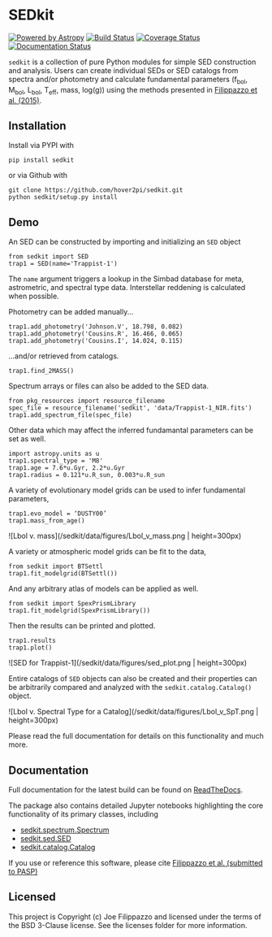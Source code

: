 # SEDkit

[![Powered by Astropy](http://img.shields.io/badge/powered%20by-AstroPy-orange.svg?style=flat)](http://www.astropy.org)
[![Build Status](https://travis-ci.org/hover2pi/sedkit.svg?branch=master)](https://travis-ci.org/hover2pi/sedkit)
[![Coverage Status](https://coveralls.io/repos/github/hover2pi/sedkit/badge.svg?branch=master&service=github)](https://coveralls.io/github/hover2pi/sedkit?branch=master)
[![Documentation Status](https://readthedocs.org/projects/sedkit/badge/?version=latest)](https://sedkit.readthedocs.io/en/latest/?badge=latest)

`sedkit` is a collection of pure Python modules for simple SED construction and analysis. Users can create individual SEDs or SED catalogs from spectra and/or photometry and calculate fundamental parameters (f<sub>bol</sub>, M<sub>bol</sub>, L<sub>bol</sub>, T<sub>eff</sub>, mass, log(g)) using the methods presented in [Filippazzo et al. (2015)](http://adsabs.harvard.edu/abs/2015ApJ...810..158F).

## Installation

Install via PYPI with

```
pip install sedkit
```

or via Github with

```
git clone https://github.com/hover2pi/sedkit.git
python sedkit/setup.py install
```

## Demo

An SED can be constructed by importing and initializing an `SED` object

```
from sedkit import SED
trap1 = SED(name='Trappist-1')
```

The `name` argument triggers a lookup in the Simbad database for meta, astrometric, and spectral type data. Interstellar reddening is calculated when possible.

Photometry can be added manually...

```
trap1.add_photometry('Johnson.V', 18.798, 0.082)
trap1.add_photometry('Cousins.R', 16.466, 0.065)
trap1.add_photometry('Cousins.I', 14.024, 0.115)
```

...and/or retrieved from catalogs.

```
trap1.find_2MASS()
```

Spectrum arrays or files can also be added to the SED data.

```
from pkg_resources import resource_filename
spec_file = resource_filename('sedkit', 'data/Trappist-1_NIR.fits')
trap1.add_spectrum_file(spec_file)
```

Other data which may affect the inferred fundamantal parameters can be set as well.

```
import astropy.units as u
trap1.spectral_type = 'M8'
trap1.age = 7.6*u.Gyr, 2.2*u.Gyr
trap1.radius = 0.121*u.R_sun, 0.003*u.R_sun
```

A variety of evolutionary model grids can be used to infer fundamental parameters,

```
trap1.evo_model = ‘DUSTY00’
trap1.mass_from_age()
```
![Lbol v. mass](/sedkit/data/figures/Lbol_v_mass.png | height=300px)

A variety or atmospheric model grids can be fit to the data,

```
from sedkit import BTSettl
trap1.fit_modelgrid(BTSettl())
```

And any arbitrary atlas of models can be applied as well.

``` =
from sedkit import SpexPrismLibrary
trap1.fit_modelgrid(SpexPrismLibrary())
```

Then the results can be printed and plotted.

```
trap1.results
trap1.plot()
```

![SED for Trappist-1](/sedkit/data/figures/sed_plot.png | height=300px)

Entire catalogs of `SED` objects can also be created and their properties can be arbitrarily compared and analyzed with the `sedkit.catalog.Catalog()` object.

![Lbol v. Spectral Type for a Catalog](/sedkit/data/figures/Lbol_v_SpT.png | height=300px)

Please read the full documentation for details on this functionality and much more.

## Documentation

Full documentation for the latest build can be found on [ReadTheDocs](https://sedkit.readthedocs.io/en/latest/).

The package also contains detailed Jupyter notebooks highlighting the core functionality of its primary classes, including

- [sedkit.spectrum.Spectrum](https://github.com/hover2pi/sedkit/blob/master/sedkit/notebooks/working_with_spectra.ipynb)
- [sedkit.sed.SED](https://github.com/hover2pi/sedkit/blob/master/sedkit/notebooks/create_sed.ipynb)
- [sedkit.catalog.Catalog](https://github.com/hover2pi/sedkit/blob/master/sedkit/notebooks/create_catalog.ipynb)

If you use or reference this software, please cite [Filippazzo et al. (submitted to PASP)]()

## Licensed

This project is Copyright (c) Joe Filippazzo and licensed under the terms of the BSD 3-Clause license. See the licenses folder for more information.
